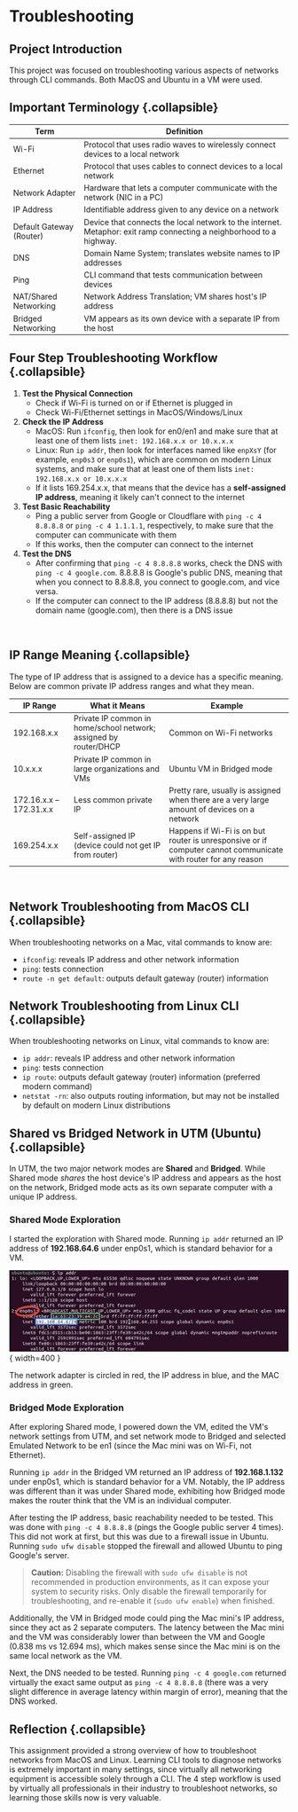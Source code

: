 # Troubleshooting

## Project Introduction

This project was focused on troubleshooting various aspects of networks through CLI commands. Both MacOS and Ubuntu in a VM were used. 

## Important Terminology {.collapsible}

|Term|Definition|
|----|----------|
|Wi-Fi|Protocol that uses radio waves to wirelessly connect devices to a local network|
|Ethernet|Protocol that uses cables to connect devices to a local network|
|Network Adapter|Hardware that lets a computer communicate with the network (NIC in a PC)|
|IP Address|Identifiable address given to any device on a network|
|Default Gateway (Router)|Device that connects the local network to the internet. Metaphor: exit ramp connecting a neighborhood to a highway.|
|DNS|Domain Name System; translates website names to IP addresses|
|Ping|CLI command that tests communication between devices|
|NAT/Shared Networking|Network Address Translation; VM shares host's IP address|
|Bridged Networking|VM appears as its own device with a separate IP from the host|

## Four Step Troubleshooting Workflow {.collapsible}
1. **Test the Physical Connection**
    - Check if Wi-Fi is turned on or if Ethernet is plugged in
    - Check Wi-Fi/Ethernet settings in MacOS/Windows/Linux
2. **Check the IP Address**
    - MacOS: Run `ifconfig`, then look for en0/en1 and make sure that at least one of them lists `inet: 192.168.x.x or 10.x.x.x`
    - Linux: Run `ip addr`, then look for interfaces named like `enpXsY` (for example, `enp0s3` or `enp0s1`), which are common on modern Linux systems, and make sure that at least one of them lists `inet: 192.168.x.x or 10.x.x.x`
    - If it lists 169.254.x.x, that means that the device has a **self-assigned IP address**, meaning it likely can't connect to the internet
3. **Test Basic Reachability**
    - Ping a public server from Google or Cloudflare with `ping -c 4 8.8.8.8` or `ping -c 4 1.1.1.1`, respectively, to make sure that the computer can communicate with them
    - If this works, then the computer can connect to the internet
4. **Test the DNS**
    - After confirming that `ping -c 4 8.8.8.8` works, check the DNS with `ping -c 4 google.com`. 8.8.8.8 is Google's public DNS, meaning that when you connect to 8.8.8.8, you connect to google.com, and vice versa. 
    - If the computer can connect to the IP address (8.8.8.8) but not the domain name (google.com), then there is a DNS issue
<br>

## IP Range Meaning {.collapsible}

The type of IP address that is assigned to a device has a specific meaning. Below are common private IP address ranges and what they mean.

|**IP Range**|**What it Means**|**Example**|
|------|--------------------|---------|
|192.168.x.x|Private IP common in home/school network; assigned by router/DHCP|Common on Wi-Fi networks|
|10.x.x.x|Private IP common in large organizations and VMs|Ubuntu VM in Bridged mode|
|172.16.x.x – 172.31.x.x|Less common private IP|Pretty rare, usually is assigned when there are a very large amount of devices on a network|
|169.254.x.x|Self-assigned IP (device could not get IP from router)|Happens if Wi-Fi is on but router is unresponsive or if computer cannot communicate with router for any reason|
<br>

## Network Troubleshooting from MacOS CLI {.collapsible}

When troubleshooting networks on a Mac, vital commands to know are:
- `ifconfig`: reveals IP address and other network information
- `ping`: tests connection
- `route -n get default`: outputs default gateway (router) information


## Network Troubleshooting from Linux CLI {.collapsible}

When troubleshooting networks on Linux, vital commands to know are:
- `ip addr`: reveals IP address and other network information
- `ping`: tests connection
- `ip route`: outputs default gateway (router) information (preferred modern command)
- `netstat -rn`: also outputs routing information, but may not be installed by default on modern Linux distributions

## Shared vs Bridged Network in UTM (Ubuntu) {.collapsible}

In UTM, the two major network modes are **Shared** and **Bridged**. While Shared mode *shares* the host device's IP address and appears as the host on the network, Bridged mode acts as its own separate computer with a unique IP address.

### Shared Mode Exploration
I started the exploration with Shared mode. Running `ip addr` returned an IP address of **192.168.64.6** under enp0s1, which is standard behavior for a VM. 

![Shared Networking Example](media/troubleshooting/shared.jpeg){ width=400 }

The network adapter is circled in red, the IP address in blue, and the MAC address in green.

### Bridged Mode Exploration

After exploring Shared mode, I powered down the VM, edited the VM's network settings from UTM, and set network mode to Bridged and selected Emulated Network to be en1 (since the Mac mini was on Wi-Fi, not Ethernet).

Running `ip addr` in the Bridged VM returned an IP address of **192.168.1.132** under enp0s1, which is standard behavior for a VM. Notably, the IP address was different than it was under Shared mode, exhibiting how Bridged mode makes the router think that the VM is an individual computer.

After testing the IP address, basic reachability needed to be tested. This was done with `ping -c 4 8.8.8.8` (pings the Google public server 4 times). This did not work at first, but this was due to a firewall issue in Ubuntu. Running `sudo ufw disable` stopped the firewall and allowed Ubuntu to ping Google's server.

> **Caution:** Disabling the firewall with `sudo ufw disable` is not recommended in production environments, as it can expose your system to security risks. Only disable the firewall temporarily for troubleshooting, and re-enable it (`sudo ufw enable`) when finished.

Additionally, the VM in Bridged mode could ping the Mac mini's IP address, since they act as 2 separate computers. The latency between the Mac mini and the VM was considerably lower than between the VM and Google (0.838 ms vs 12.694 ms), which makes sense since the Mac mini is on the same local network as the VM.

Next, the DNS needed to be tested. Running `ping -c 4 google.com` returned virtually the exact same output as `ping -c 4 8.8.8.8` (there was a very slight difference in average latency within margin of error), meaning that the DNS worked. 

## Reflection {.collapsible}

This assignment provided a strong overview of how to troubleshoot networks from MacOS and Linux. Learning CLI tools to diagnose networks is extremely important in many settings, since virtually all networking equipment is accessible solely through a CLI. The 4 step workflow is used by virtually all professionals in their industry to troubleshoot networks, so learning those skills now is very valuable.